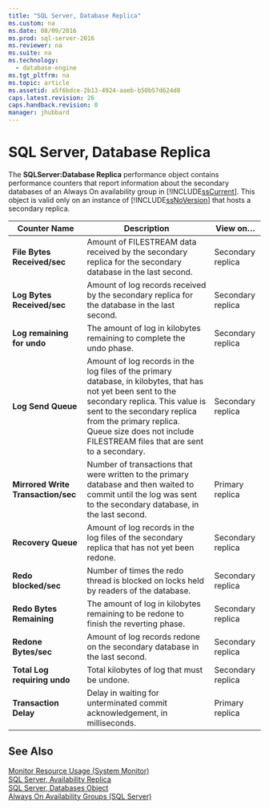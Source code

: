 ```yaml
---
title: "SQL Server, Database Replica"
ms.custom: na
ms.date: 08/09/2016
ms.prod: sql-server-2016
ms.reviewer: na
ms.suite: na
ms.technology: 
  - database-engine
ms.tgt_pltfrm: na
ms.topic: article
ms.assetid: a5f6bdce-2b13-4924-aaeb-b50b57d624d8
caps.latest.revision: 26
caps.handback.revision: 0
manager: jhubbard
---
```

# SQL Server, Database Replica
The **SQLServer:Database Replica** performance object contains performance counters that report information about the secondary databases of an Always On availability group in [!INCLUDE[ssCurrent](../../Topics/TopicNameContainA/tokens/ssCurrent_md.md)]. This object is valid only on an instance of [!INCLUDE[ssNoVersion](../../Topics/TopicNameContainA/tokens/ssNoVersion_md.md)] that hosts a secondary replica.  
  
|Counter Name|Description|View on…|  
|------------------|-----------------|--------------|  
|**File Bytes Received/sec**|Amount of FILESTREAM data received by the secondary replica for the secondary database in the last second.|Secondary replica|  
|**Log Bytes Received/sec**|Amount of log records received by the secondary replica for the database in the last second.|Secondary replica|  
|**Log remaining for undo**|The amount of log in kilobytes remaining to complete the undo phase.|Secondary replica|  
|**Log Send Queue**|Amount of log records in the log files of the primary database, in kilobytes, that has not yet been sent to the secondary replica. This value is sent to the secondary replica from the primary replica. Queue size does not include FILESTREAM files that are sent to a secondary.|Secondary replica|  
|**Mirrored Write Transaction/sec**|Number of transactions that were written to the primary database and then waited to commit until the log was sent to the secondary database, in the last second.|Primary replica|  
|**Recovery Queue**|Amount of log records in the log files of the secondary replica that has not yet been redone.|Secondary replica|  
|**Redo blocked/sec**|Number of times the redo thread is blocked on locks held by readers of the database.|Secondary replica|  
|**Redo Bytes Remaining**|The amount of log in kilobytes remaining to be redone to finish the reverting phase.|Secondary replica|  
|**Redone Bytes/sec**|Amount of log records redone on the secondary database in the last second.|Secondary replica|  
|**Total Log requiring undo**|Total kilobytes of log that must be undone.|Secondary replica|  
|**Transaction Delay**|Delay in waiting for unterminated commit acknowledgement, in milliseconds.|Primary replica|  
  
## See Also  
 [Monitor Resource Usage (System Monitor)](../../Topics/TopicNameNotContainA/Monitor-Resource-Usage--System-Monitor-.md)   
 [SQL Server, Availability Replica](../../Topics/TopicNameNotContainA/SQL-Server--Availability-Replica.md)   
 [SQL Server, Databases Object](../../Topics/TopicNameNotContainA/SQL-Server--Databases-Object.md)   
 [Always On Availability Groups (SQL Server)](../../Topics/TopicNameNotContainA/Always-On-Availability-Groups--SQL-Server-.md)
